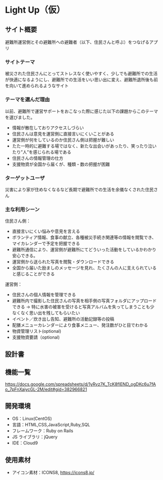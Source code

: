 # Light Up（仮）

## サイト概要

避難所運営側とその避難所への避難者（以下、住民さんと呼ぶ）をつなげるアプリ

### サイトテーマ

被災された住民さんにとってストレスなく使いやすく、少しでも避難所での生活が快適になるようにし、避難所での生活をいい思い出に変え、避難所退所後も前を向いて進められるようなサイト

### テーマを選んだ理由

以前、避難所で運営サポートをおこなった際に感じた以下の課題からこのテーマを選びました。

- 情報が散在しておりアクセスしづらい
- 住民さんは意見を運営側に直接言いにくいことがある
- 運営側が何をしているのか住民さん側は把握が難しい
- たた一時的に避難する場ではなく、新たな出会いがあったり、笑ったり泣いたり”人”を感じられる場である
- 住民さんの情報管理の仕方
- 支援物資が全国から届くが、種類・数の把握が困難

### ターゲットユーザ

災害により家が住めなくなるなど長期で避難所での生活を余儀なくされた住民さん

### 主な利用シーン

住民さん側：
- 直接言いにくい悩みや意見を言える
- ボランティア情報、食事の献立、各種被災手続き関連等の情報を閲覧でき、マイカレンダーで予定を把握できる
- 避難所通信により、運営側が避難所にてどういった活動をしているかわかり安心できる。
- 運営側から送られた写真を閲覧・ダウンロードできる
- 全国から届いた励ましのメッセージを見れ、たくさんの人に支えられていると感じることができる

運営側：
- 住民さんの個人情報を管理できる
- 避難所内で撮影した住民さんの写真を相手側の写真フォルダにアップロードできる
→ 特に水害の被害を受けると写真アルバムを失ってしまうことも少なくなく思い出を残してもらいたい
- イベント／炊き出し告知、避難所の活動記録等の投稿
- 配膳メニューカレンダーにより食事メニュー、発注数がひと目でわかる
- 物資管理リスト(optional)
- 支援物資要請（optional)

## 設計書

## 機能一覧

https://docs.google.com/spreadsheets/d/1yRvz7K_TcK8flEND_ogDKc6u7fAo_7pFnXaiycGL-2M/edit#gid=382966821

## 開発環境

- OS：Linux(CentOS)
- 言語：HTML,CSS,JavaScript,Ruby,SQL
- フレームワーク：Ruby on Rails
- JS ライブラリ：jQuery
- IDE：Cloud9

## 使用素材

- アイコン素材：ICONS8, https://icons8.jp/
